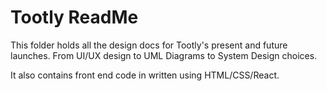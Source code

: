 # Tootly ReadMe

This folder holds all the design docs for Tootly's present and future launches. From UI/UX design to UML Diagrams to System Design choices.

It also contains front end code in written using HTML/CSS/React.

